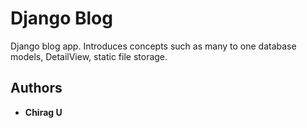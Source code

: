 # Django Blog

Django blog app. Introduces concepts such as many to one database models, 
DetailView, static file storage.

## Authors
* **Chirag U**

